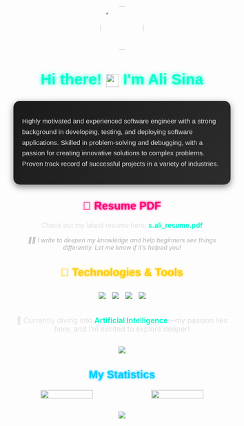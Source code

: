 <div align="center" style="margin-bottom: 20px;">
  <img src="https://media.giphy.com/media/M9gbBd9nbDrOTu1Mqx/giphy.gif" width="100" style="border-radius: 50%; transition: transform 0.3s ease;" onmouseover="this.style.transform='scale(1.2)';" onmouseout="this.style.transform='scale(1)';"/>
</div>

<div align="center" style="margin-bottom: 30px;">
  <h1 style="font-family: Arial, sans-serif; font-size: 2.5em; color: #00ffcc; text-shadow: 0 0 10px #00ffcc;">
    Hi there! 
    <img src="https://media.giphy.com/media/hvRJCLFzcasrR4ia7z/giphy.gif" width="30" style="vertical-align: middle;"/>
    I'm Ali Sina
  </h1>
</div>

<div style="background: linear-gradient(135deg, #1a1a1a 0%, #2d2d2d 100%); padding: 20px; border-radius: 15px; box-shadow: 0 5px 15px rgba(0, 0, 0, 0.5); color: #e0e0e0; font-family: Arial, sans-serif; max-width: 800px; margin: 0 auto 30px;">
  <p style="font-size: 1.1em; line-height: 1.6;">
    Highly motivated and experienced software engineer with a strong background in developing, testing, and deploying software applications. Skilled in problem-solving and debugging, with a passion for creating innovative solutions to complex problems. Proven track record of successful projects in a variety of industries.
  </p>
</div>

<div align="center" style="margin-bottom: 30px;">
  <h2 style="font-family: Arial, sans-serif; font-size: 1.8em; color: #ff007a; text-shadow: 0 0 5px #ff007a;">📃 Resume PDF</h2>
  <p style="font-size: 1.1em; color: #e0e0e0;">
    Check out my latest resume here: 
    <a href="cv-sayed ali sina hussaini.pdf" style="color: #00ffcc; text-decoration: none; font-weight: bold; transition: color 0.3s ease;" onmouseover="this.style.color='#ff007a';" onmouseout="this.style.color='#00ffcc';">s.ali_resume.pdf</a>
  </p>
  <p style="font-size: 1em; color: #b0b0b0; font-style: italic;">
    ✍🏻 I write to deepen my knowledge and help beginners see things differently. Let me know if it’s helped you!
  </p>
</div>

<div align="center" style="margin-bottom: 30px;">
  <h2 style="font-family: Arial, sans-serif; font-size: 1.8em; color: #ffcc00; text-shadow: 0 0 5px #ffcc00;">🔧 Technologies & Tools</h2>
  <div style="display: flex; justify-content: center; gap: 15px; flex-wrap: wrap; padding: 10px;">
    <img src="https://img.shields.io/badge/Swift-FA7343?style=for-the-badge&logo=swift&logoColor=white" style="transition: transform 0.3s ease;" onmouseover="this.style.transform='scale(1.1)';" onmouseout="this.style.transform='scale(1)';"/>
    <img src="https://img.shields.io/badge/Flutter-02569B?style=for-the-badge&logo=flutter&logoColor=white" style="transition: transform 0.3s ease;" onmouseover="this.style.transform='scale(1.1)';" onmouseout="this.style.transform='scale(1)';"/>
    <img src="https://img.shields.io/badge/Python-3776AB?style=for-the-badge&logo=python&logoColor=white" style="transition: transform 0.3s ease;" onmouseover="this.style.transform='scale(1.1)';" onmouseout="this.style.transform='scale(1)';"/>
    <img src="https://img.shields.io/badge/Git-F05032?style=for-the-badge&logo=git&logoColor=white" style="transition: transform 0.3s ease;" onmouseover="this.style.transform='scale(1.1)';" onmouseout="this.style.transform='scale(1)';"/>
  </div>
</div>

<div align="center" style="margin-bottom: 30px;">
  <p style="font-size: 1.2em; color: #e0e0e0;">
    🤖 Currently diving into <strong style="color: #00ffcc;">Artificial Intelligence</strong>—my passion lies here, and I’m excited to explore deeper!
  </p>
</div>

<div align="center" style="margin-bottom: 30px;">
  <img src="https://github-readme-stats.vercel.app/api/top-langs/?username=alisina-tootisabz&theme=radical&layout=compact&width=100%" style="max-width: 100%;"/>
</div>

<div align="center" style="margin-bottom: 30px;">
  <h2 style="font-family: Arial, sans-serif; font-size: 1.8em; color: #00ccff; text-shadow: 0 0 5px #00ccff;">My Statistics</h2>
  <div style="display: flex; justify-content: center; gap: 10px; flex-wrap: wrap;">
    <img width="49%" src="https://github-readme-stats.vercel.app/api?username=alisina-tootisabz&show_icons=true&bg_color=00000000&hide_border=false&theme=radical"/>
    <img width="49%" src="https://github-readme-streak-stats.herokuapp.com/?user=alisina-tootisabz&theme=radical&hide_border=false"/>
  </div>
</div>

<div align="center">
  <a href="https://github.com/alisina-tootisabz/github-readme-activity-graph">
    <img src="https://github-readme-activity-graph.vercel.app/graph?username=alisina-tootisabz&theme=high-contrast" style="max-width: 100%;"/>
  </a>
</div>
